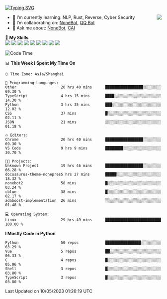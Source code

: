 [![Typing SVG](https://readme-typing-svg.herokuapp.com?size=25&duration=2500&color=8C43EA&vCenter=true&width=200&height=40&lines=Hi+there+%F0%9F%91%8B%F0%9F%8F%BB;I'm+yanyongyu)](https://git.io/typing-svg)

<a href="#">
  <img align="right" src="https://github-readme-stats.vercel.app/api?username=yanyongyu&count_private=true&show_icons=true&bg_color=15,f2f7fd,E0EAFC" />
</a>

- 🌱 I’m currently learning: NLP, Rust, Reverse, Cyber Security
- 👯 I’m collaborating on: [NoneBot](https://github.com/nonebot), [QQ Bot](https://github.com/Mrs4s/go-cqhttp)
- 💬 Ask me about: [NoneBot](https://github.com/nonebot), [CAI](https://github.com/cscs181/CAI)

🌟 **My Skills**  
![](https://img.shields.io/badge/-Python-3e74a2?style=flat-square&logo=Python&logoColor=fff)
![](https://img.shields.io/badge/-Node.js-339933?style=flat-square&logo=Node.js&logoColor=fff)
![](https://img.shields.io/badge/-Vue-4fc08d?style=flat-square&logo=Vue.js&logoColor=fff)
![](https://img.shields.io/badge/-React-2d98ce?style=flat-square&logo=React&logoColor=fff)
![](https://img.shields.io/badge/-Docker-2496ED?style=flat-square&logo=Docker&logoColor=fff)
![](https://img.shields.io/badge/-Linux-000000?style=flat-square&logo=Linux&logoColor=fff)
![](https://img.shields.io/badge/-MySQL-4479A1?style=flat-square&logo=MySQL&logoColor=fff)
![](https://img.shields.io/badge/-Redis-DC382D?style=flat-square&logo=Redis&logoColor=fff)
![](https://img.shields.io/badge/-MongoDB-47A248?style=flat-square&logo=MongoDB&logoColor=fff)

<!--START_SECTION:waka-->
![Code Time](http://img.shields.io/badge/Code%20Time-4%2C008%20hrs%2046%20mins-blue)

📊 **This Week I Spent My Time On** 

```text
🕑︎ Time Zone: Asia/Shanghai

💬 Programming Languages: 
Other                    20 hrs 40 mins      █████████████████░░░░░░░░   69.30 % 
TypeScript               4 hrs 15 mins       ████░░░░░░░░░░░░░░░░░░░░░   14.30 % 
Python                   3 hrs 35 mins       ███░░░░░░░░░░░░░░░░░░░░░░   12.02 % 
CSS                      37 mins             █░░░░░░░░░░░░░░░░░░░░░░░░   02.11 % 
JSON                     21 mins             ░░░░░░░░░░░░░░░░░░░░░░░░░   01.18 % 

🔥 Editors: 
Chrome                   20 hrs 40 mins      █████████████████░░░░░░░░   69.30 % 
VS Code                  9 hrs 9 mins        ████████░░░░░░░░░░░░░░░░░   30.70 % 

🐱‍💻 Projects: 
Unknown Project          19 hrs 46 mins      █████████████████░░░░░░░░   66.28 % 
docusaurus-theme-nonepres5 hrs 27 mins       █████░░░░░░░░░░░░░░░░░░░░   18.32 % 
nonebot2                 58 mins             █░░░░░░░░░░░░░░░░░░░░░░░░   03.24 % 
cblue                    38 mins             █░░░░░░░░░░░░░░░░░░░░░░░░   02.17 % 
adaboost-implementation  26 mins             ░░░░░░░░░░░░░░░░░░░░░░░░░   01.48 % 

💻 Operating System: 
Linux                    29 hrs 49 mins      █████████████████████████   100.00 % 
```

**I Mostly Code in Python** 

```text
Python                   50 repos            ████████████████░░░░░░░░░   63.29 % 
Vue                      5 repos             ██░░░░░░░░░░░░░░░░░░░░░░░   06.33 % 
C                        4 repos             █░░░░░░░░░░░░░░░░░░░░░░░░   05.06 % 
Shell                    3 repos             █░░░░░░░░░░░░░░░░░░░░░░░░   03.80 % 
TypeScript               3 repos             █░░░░░░░░░░░░░░░░░░░░░░░░   03.80 % 
```




 Last Updated on 10/05/2023 01:26:19 UTC
<!--END_SECTION:waka-->
